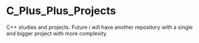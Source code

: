 # C_Plus_Plus_Projects
C++ studies and projects. Future i will have another repository with a single and bigger project with more complexity.
